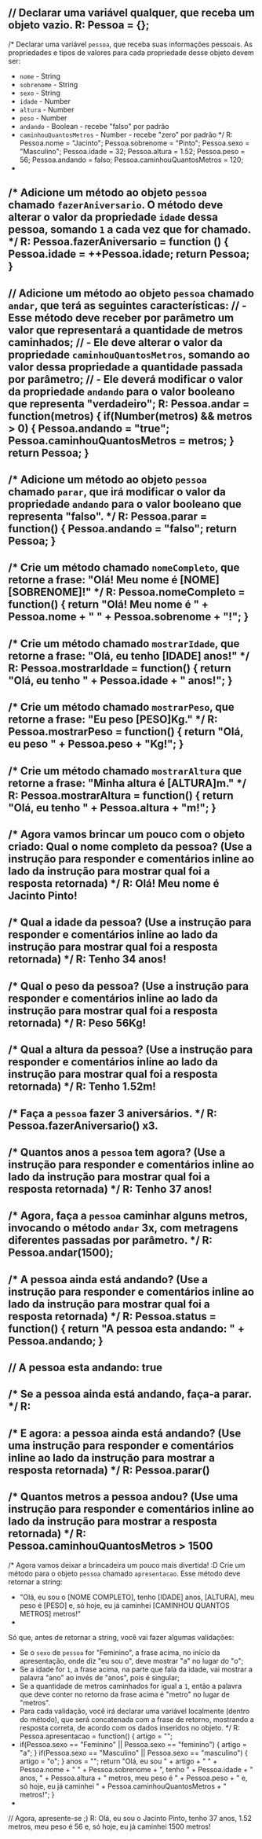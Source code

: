 // Declarar uma variável qualquer, que receba um objeto vazio.
R: Pessoa = {};
-
/* Declarar uma variável `pessoa`, que receba suas informações pessoais. As propriedades e tipos de valores para cada propriedade desse objeto devem ser:
- `nome` - String
- `sobrenome` - String
- `sexo` - String
- `idade` - Number
- `altura` - Number
- `peso` - Number
- `andando` - Boolean - recebe "falso" por padrão
- `caminhouQuantosMetros` - Number - recebe "zero" por padrão */
R:
    Pessoa.nome = "Jacinto";
    Pessoa.sobrenome = "Pinto";
    Pessoa.sexo = "Masculino";
    Pessoa.idade = 32;
    Pessoa.altura = 1.52;
    Pessoa.peso = 56;
    Pessoa.andando = falso;
    Pessoa.caminhouQuantosMetros = 120;
-
/* Adicione um método ao objeto `pessoa` chamado `fazerAniversario`. O método deve alterar o valor da propriedade `idade` dessa pessoa, somando `1` a cada vez que for chamado. */
R: Pessoa.fazerAniversario = function () {
    Pessoa.idade = ++Pessoa.idade;
    return Pessoa;
}
-
// Adicione um método ao objeto `pessoa` chamado `andar`, que terá as seguintes características:
// - Esse método deve receber por parâmetro um valor que representará a quantidade de metros caminhados;
// - Ele deve alterar o valor da propriedade `caminhouQuantosMetros`, somando ao valor dessa propriedade a quantidade passada por parâmetro;
// - Ele deverá modificar o valor da propriedade `andando` para o valor booleano que representa "verdadeiro";
R: Pessoa.andar = function(metros) {
    if(Number(metros) && metros > 0) {
        Pessoa.andando = "true";
        Pessoa.caminhouQuantosMetros = metros;
    }
    return Pessoa;
}
-
/* Adicione um método ao objeto `pessoa` chamado `parar`, que irá modificar o valor da propriedade `andando` para o valor booleano que representa "falso". */
R: Pessoa.parar = function() {
    Pessoa.andando = "falso";
    return Pessoa;
}
-
/* Crie um método chamado `nomeCompleto`, que retorne a frase: "Olá! Meu nome é [NOME] [SOBRENOME]!" */
R: Pessoa.nomeCompleto = function() {
    return "Olá! Meu nome é " + Pessoa.nome + " " + Pessoa.sobrenome + "!";
}
-
/* Crie um método chamado `mostrarIdade`, que retorne a frase: "Olá, eu tenho [IDADE] anos!" */
R: Pessoa.mostrarIdade = function() {
    return "Olá, eu tenho " + Pessoa.idade + " anos!";
}
-
/* Crie um método chamado `mostrarPeso`, que retorne a frase: "Eu peso [PESO]Kg." */
R: Pessoa.mostrarPeso = function() {
    return "Olá, eu peso " + Pessoa.peso + "Kg!";
}
-
/* Crie um método chamado `mostrarAltura` que retorne a frase: "Minha altura é [ALTURA]m." */
R: Pessoa.mostrarAltura = function() {
    return "Olá, eu tenho " + Pessoa.altura + "m!";
}
-
/* Agora vamos brincar um pouco com o objeto criado: Qual o nome completo da pessoa? (Use a instrução para responder e comentários inline ao lado da instrução para mostrar qual foi a resposta retornada) */
R: Olá! Meu nome é Jacinto Pinto!
-
/* Qual a idade da pessoa? (Use a instrução para responder e comentários inline ao lado da instrução para mostrar qual foi a resposta retornada) */
R: Tenho 34 anos!
-
/* Qual o peso da pessoa? (Use a instrução para responder e comentários inline ao lado da instrução para mostrar qual foi a resposta retornada) */
R: Peso 56Kg!
-
/* Qual a altura da pessoa? (Use a instrução para responder e comentários inline ao lado da instrução para mostrar qual foi a resposta retornada) */
R: Tenho 1.52m!
-
/* Faça a `pessoa` fazer 3 aniversários. */
R: Pessoa.fazerAniversario() x3.
-
/* Quantos anos a `pessoa` tem agora? (Use a instrução para responder e comentários inline ao lado da instrução para mostrar qual foi a resposta retornada) */
R: Tenho 37 anos!
-
/* Agora, faça a `pessoa` caminhar alguns metros, invocando o método `andar` 3x, com metragens diferentes passadas por parâmetro. */
R: Pessoa.andar(1500);
-
/* A pessoa ainda está andando? (Use a instrução para responder e comentários inline ao lado da instrução para mostrar qual foi a resposta retornada) */
R: Pessoa.status = function() {
    return "A pessoa esta andando: " + Pessoa.andando;
}
-
// A pessoa esta andando: true
-
/* Se a pessoa ainda está andando, faça-a parar. */
R: 
-
/* E agora: a pessoa ainda está andando? (Use uma instrução para responder e comentários inline ao lado da instrução para mostrar a resposta retornada) */
R: Pessoa.parar()
-
/* Quantos metros a pessoa andou? (Use uma instrução para responder e comentários inline ao lado da instrução para mostrar a resposta retornada) */
R: Pessoa.caminhouQuantosMetros > 1500
-
/*
Agora vamos deixar a brincadeira um pouco mais divertida! :D
Crie um método para o objeto `pessoa` chamado `apresentacao`. Esse método deve
retornar a string:
- "Olá, eu sou o [NOME COMPLETO], tenho [IDADE] anos, [ALTURA], meu peso é [PESO] e, só hoje, eu já caminhei [CAMINHOU QUANTOS METROS] metros!"
-
Só que, antes de retornar a string, você vai fazer algumas validações:
- Se o `sexo` de `pessoa` for "Feminino", a frase acima, no início da
apresentação, onde diz "eu sou o", deve mostrar "a" no lugar do "o";
- Se a idade for `1`, a frase acima, na parte que fala da idade, vai mostrar a
palavra "ano" ao invés de "anos", pois é singular;
- Se a quantidade de metros caminhados for igual a `1`, então a palavra que
deve conter no retorno da frase acima é "metro" no lugar de "metros".
- Para cada validação, você irá declarar uma variável localmente (dentro do
método), que será concatenada com a frase de retorno, mostrando a resposta
correta, de acordo com os dados inseridos no objeto.
*/
R: Pessoa.apresentacao = function() {
    artigo = "";
-
    if(Pessoa.sexo == "Feminino" || Pessoa.sexo == "feminino") {
        artigo = "a";
    }
    if(Pessoa.sexo == "Masculino" || Pessoa.sexo == "masculino") {
        artigo = "o";
    }
    anos = "";
    return  "Olá, eu sou " + artigo + " " + Pessoa.nome + " " + Pessoa.sobrenome + ", tenho " + Pessoa.idade + " anos, " + Pessoa.altura + " metros, meu peso é " + Pessoa.peso  + " e, só hoje, eu já caminhei " + Pessoa.caminhouQuantosMetros + " metros!";
}
-
// Agora, apresente-se ;)
R: Olá, eu sou o Jacinto Pinto, tenho 37 anos, 1.52 metros, meu peso é 56 e, só hoje, eu já caminhei 1500 metros!
